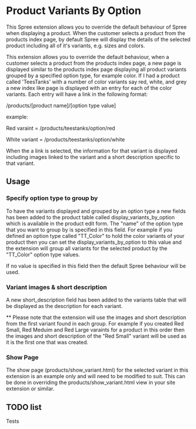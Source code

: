 # Product Variants By Option

This Spree extension allows you to override the default behaviour of Spree when displaying a product.
When the customer selects a product from the products index page, by default Spree will display the details
of the selected product including all of it's variants, e.g. sizes and colors.

This extension allows you to override the default behaviour, when a customer selects a product from the products
index page, a new page is displayed similar to the products index page displaying all product variants
grouped by a specified option type, for example color. If I had a product called 'TeesTanks' with a number of color
variants say red, white, and grey a new index like page is displayed with an entry for each of the color variants. Each
entry will have a link in the following format:

/products/[product name]/[option type value]

example:

Red varaint = /products/teestanks/option/red

White variant = /products/teestanks/option/white

When the a link is selected, the information for that variant is displayed including images linked to the variant
and a short description specific to that variant.

## Usage

### Specify option type to group by

To have the variants displayed and grouped by an option type a new fields has been added to the product table
called display_variants_by_option which is available in the product edit form. The "name" of the option type
that you want to group by is specified in this field. For example if you defined an option type called "TT_Color"
to hold the color variants of your product then you can set the display_variants_by_option to this value and the
extension will group all variants for the selected product by the "TT_Color" option type values.

If no value is specified in this field then the default Spree behaviour will be used.

### Variant images & short description

A new short_description field has been added to the variants table that will be displayed as the
description for each variant.

** Please note that the extension will use the images and short description from the first variant found
in each group. For example if you created Red Small, Red Meduim and Red Large varaints for a product in this order
then the images and short description of the "Red Small" variant will be used as it is the first one that was created.

### Show Page

The show page (products/show_variant.html) for the selected variant in this extension is an example only and will
need to be modified to suit. This can be done in overriding the products/show_variant.html view in your site
extension or similar.

## TODO list

Tests

